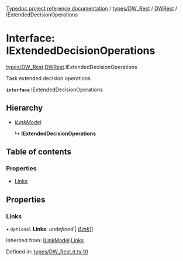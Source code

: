[Typedoc project reference documentation](../README.md) / [types/DW_Rest](../modules/types_dw_rest.md) / [DWRest](../modules/types_dw_rest.dwrest.md) / IExtendedDecisionOperations

# Interface: IExtendedDecisionOperations

[types/DW_Rest](../modules/types_dw_rest.md).[DWRest](../modules/types_dw_rest.dwrest.md).IExtendedDecisionOperations

Task extended decision operations

**`interface`** IExtendedDecisionOperations

## Hierarchy

* [*ILinkModel*](types_dw_rest.dwrest.ilinkmodel.md)

  ↳ **IExtendedDecisionOperations**

## Table of contents

### Properties

- [Links](types_dw_rest.dwrest.iextendeddecisionoperations.md#links)

## Properties

### Links

• `Optional` **Links**: *undefined* \| [*ILink*](types_dw_rest.dwrest.ilink.md)[]

Inherited from: [ILinkModel](types_dw_rest.dwrest.ilinkmodel.md).[Links](types_dw_rest.dwrest.ilinkmodel.md#links)

Defined in: [types/DW_Rest.d.ts:10](https://github.com/DocuWare/REST-Sample-TS/blob/6f07cff/src/types/DW_Rest.d.ts#L10)
